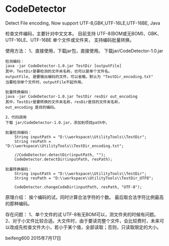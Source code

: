 # CodeDetector
Detect File encoding, Now support UTF-8,GBK,UTF-16LE,UTF-16BE, Java

检查文件编码，主要针对中文文本。
目前支持 UTF-8(BOM或无BOM)、GBK、UTF-16LE、UTF-16BE
单个文件或文件夹，
支持编码批量转换。

使用方法：
	1、直接使用，下载jar包，直接使用。
	下载jar/CodeDetector-1.0.jar
	
	检测编码：
	java -jar CodeDetector-1.0.jar TestDir [outputFile]
	其中，TestDir是要检测的文件夹名称，也可以是单个文件名。
	outputFile, 是要输出编码的文件，可以省略，默认为 "TestDir_encoding.txt"
	当要检测单个文件时，outputFile不起作用。
	
	批量转换编码：
	java -jar CodeDetector-1.0.jar TestDir resDir out_encoding
	其中，TestDir是要转换的文件夹名称，resDir是目的文件夹名称，
	out_encoding 是目的编码。
	
	2、代码调用
	下载 jar/CodeDetector-1.0.jar，添加到项目path中，
	
	批量检测编码：
		String inputPath = "D:\\workspace\\UtilityTools\\TestDir";
		String resPath = "D:\\workspace\\UtilityTools\\TestDir_encoding.txt";
		
		//CodeDetector.detectDir(inputPath, "");
		CodeDetector.detectDir(inputPath, resPath);
	
	批量转换编码：
		String inputPath = "D:\\workspace\\UtilityTools\\TestDir";
		String resPath = "D:\\workspace\\UtilityTools\\TestDir_UTF8";
		
		CodeDetector.changeCodeDir(inputPath, resPath, "UTF-8");
		
原理介绍：
	挨个编码的试，同时计算合法字符的个数。
	最后取合法字符比例最高的那种编码。
	
存在问题：
	1、单个文件的试 UTF-8有无BOM可以，测文件夹的时候有问题。
	2、对于小文件比较合适。大文件时，由于要读完整个文件，会比较费时，未来可以改成先检查文件大小，若小于某个值，全部读取；否则，只读取限定的大小。
	
beifeng600  2015年7月17日
